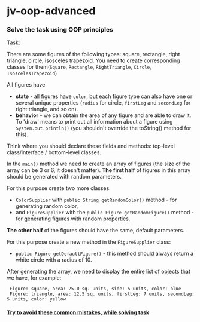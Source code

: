 # jv-oop-advanced

### Solve the task using OOP principles

Task:

There are some figures of the following types: square, rectangle, right triangle, circle, isosceles trapezoid.
You need to create corresponding classes for them(`Square`, `Rectangle`, `RightTriangle`, `Circle`, `IsoscelesTrapezoid`)

All figures have 
- **state** - all figures have `color`, but each figure type can also have one or several unique properties (`radius` for circle, `firstLeg` and `secondLeg` for right triangle, and so on).
- **behavior** - we can obtain the area of any figure and are able to draw it. To 'draw' means to print out all information about a figure using `System.out.println()` (you shouldn't override the toString() method for this). 
   
Think where you should declare these fields and methods: top-level class/interface / bottom-level classes.  

In the `main()` method we need to create an array of figures (the size of the array can be 3 or 6, it doesn't matter).
**The first half** of figures in this array should be generated with random parameters. 

For this purpose create two more classes:
- `ColorSupplier` with `public String getRandomColor()` method - for generating random color, 
- and `FigureSupplier` with the `public Figure getRandomFigure()` method - for generating figures with random properties.

**The other half** of the figures should have the same, default parameters. 

For this purpose create a new method in the `FigureSupplier` class:
- `public Figure getDefaultFigure()` - this method should always return a white circle with a radius of 10.

After generating the array, we need to display the entire list of objects that we have, for example:

```
 Figure: square, area: 25.0 sq. units, side: 5 units, color: blue
 Figure: triangle, area: 12.5 sq. units, firstLeg: 7 units, secondLeg: 5 units, color: yellow
```

#### [Try to avoid these common mistakes, while solving task](./checklist.md)

